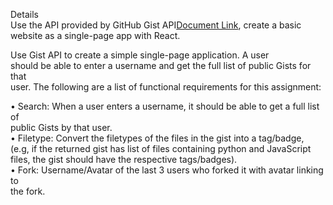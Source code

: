   
Details    
Use the API provided by GitHub Gist API[Document Link](https://docs.github.com/en/free-pro-team@latest/rest/reference/gists), create a basic     
website as a single-page app with React.    

Use Gist API to create a simple single-page application. A user     
should be able to enter a username and get the full list of public Gists for that     
user. The following are a list of functional requirements for this assignment:    

• Search: When a user enters a username, it should be able to get a full list of     
public Gists by that user.    
• Filetype: Convert the filetypes of the files in the gist into a tag/badge,     
(e.g, if the returned gist has list of files containing python and JavaScript     
files, the gist should have the respective tags/badges).    
• Fork: Username/Avatar of the last 3 users who forked it with avatar linking to     
the fork.    
